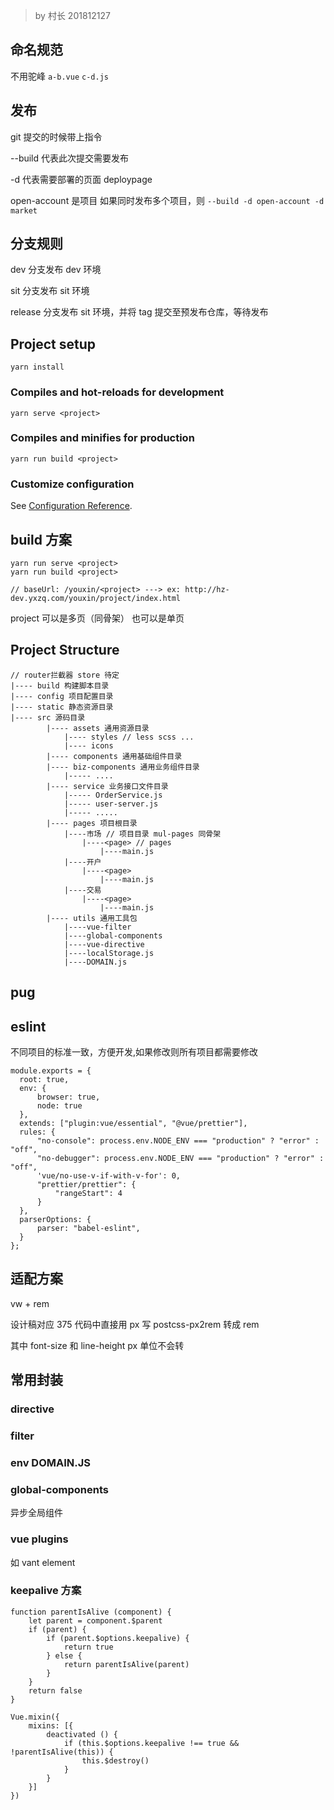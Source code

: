 > by 村长 201812127      

## 命名规范

不用驼峰 
`a-b.vue`
`c-d.js`

## 发布

git 提交的时候带上指令

--build 代表此次提交需要发布

-d 代表需要部署的页面 deploypage

open-account 是项目 如果同时发布多个项目，则 `--build -d open-account -d market`

## 分支规则

dev 分支发布 dev 环境

sit 分支发布 sit 环境

release 分支发布 sit 环境，并将 tag 提交至预发布仓库，等待发布

## Project setup

```
yarn install
```

### Compiles and hot-reloads for development

```
yarn serve <project>
```
 
### Compiles and minifies for production

```
yarn run build <project>
```

### Customize configuration

See [Configuration Reference](https://cli.vuejs.org/config/).

## build 方案

```
yarn run serve <project>
yarn run build <project>

// baseUrl: /youxin/<project> ---> ex: http://hz-dev.yxzq.com/youxin/project/index.html
```

project 可以是多页（同骨架） 也可以是单页

## Project Structure

```
// router拦截器 store 待定
|---- build 构建脚本目录
|---- config 项目配置目录
|---- static 静态资源目录
|---- src 源码目录
        |---- assets 通用资源目录
            |---- styles // less scss ...
            |---- icons
        |---- components 通用基础组件目录
        |---- biz-components 通用业务组件目录
            |----- ....
        |---- service 业务接口文件目录
            |----- OrderService.js
            |----- user-server.js
            |----- .....
        |---- pages 项目根目录
            |----市场 // 项目目录 mul-pages 同骨架
                |----<page> // pages
                    |----main.js
            |----开户
                |----<page>
                    |----main.js
            |----交易
                |----<page>
                    |----main.js
        |---- utils 通用工具包
            |----vue-filter
            |----global-components
            |----vue-directive
            |----localStorage.js
            |----DOMAIN.js
```

## pug

## eslint

不同项目的标准一致，方便开发,如果修改则所有项目都需要修改

```
module.exports = {
  root: true,
  env: {
      browser: true,
      node: true
  },
  extends: ["plugin:vue/essential", "@vue/prettier"],
  rules: {
      "no-console": process.env.NODE_ENV === "production" ? "error" : "off",
      "no-debugger": process.env.NODE_ENV === "production" ? "error" : "off",
      'vue/no-use-v-if-with-v-for': 0,
      "prettier/prettier": {
          "rangeStart": 4
      }
  },
  parserOptions: {
      parser: "babel-eslint",
  }
};
```

## 适配方案


vw + rem

设计稿对应 375 代码中直接用 px 写 postcss-px2rem 转成 rem 

其中 font-size 和 line-height px 单位不会转

## 常用封装

### directive
 
### filter

### env DOMAIN.JS

### global-components

异步全局组件 

### vue plugins

如 vant element 

### keepalive 方案 

```
function parentIsAlive (component) {
    let parent = component.$parent
    if (parent) {
        if (parent.$options.keepalive) {
            return true
        } else {
            return parentIsAlive(parent)
        }
    }
    return false
}

Vue.mixin({
    mixins: [{
        deactivated () {
            if (this.$options.keepalive !== true && !parentIsAlive(this)) {
                this.$destroy()
            }
        }
    }]
})

```







